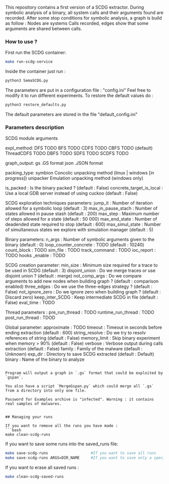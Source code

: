 This repository contains a first version of a SCDG extractor.
During symbolic analysis of a binary, all system calls and their arguments found are recorded. After some stop conditions for symbolic analysis, a graph is build as follow : Nodes are systems Calls recorded, edges show that some arguments are shared between calls.

### How to use ?
First run the SCDG container:
```bash
make run-scdg-service
```

Inside the container just run  :
```bash
python3 SemaSCDG.py
```

The parameters are put in a configuration file : "config.ini"
Feel free to modify it to run different experiments. To restore the default values do :
```bash
python3 restore_defaults.py
```
The default parameters are stored in the file "default_config.ini"

### Parameters description
SCDG module arguments

expl_method:
  DFS                 TODO
  BFS                 TODO
  CDFS                TODO
  CBFS                TODO (default)
  ThreadCDFS          TODO
  DBFS                TODO
  SDFS                TODO
  SCDFS               TODO

graph_output:
  gs                  .GS format
  json                .JSON format

packing_type:
  symbion             Concolic unpacking method (linux | windows [in progress])
  unipacker           Emulation unpacking method (windows only)

is_packed :                Is the binary packed ? (default : False)
concrete_target_is_local : Use a local GDB server instead of using cuckoo (default : False)

SCDG exploration techniques parameters:
  jump_it  :           Number of iteration allowed for a symbolic loop (default : 3)
  max_in_pause_stach : Number of states allowed in pause stash (default : 200)
  max_step  :          Maximum number of steps allowed for a state (default : 50 000)
  max_end_state :      Number of deadended state required to stop (default : 600)
  max_simul_state :    Number of simultaneous states we explore with simulation manager (default : 5)

Binary parameters:
  n_args :                Number of symbolic arguments given to the binary (default : 0)
  loop_counter_concrete : TODO (default : 10240)
  count_block :           TODO
  sim_file    :           TODO
  track_command :         TODO
  ioc_report    :         TODO
  hooks  _enable :        TODO

SCDG creation parameter:
  min_size  :          Minimum size required for a trace to be used in SCDG (default : 3)
  disjoint_union :     Do we merge traces or use disjoint union ? (default : merge)
  not_comp_args :      Do we compare arguments to add new nodes when building graph ? (default : comparison enabled)
  three_edges  :       Do we use the three-edges strategy ? (default : False)
  not_ignore_zero :    Do we ignore zero when building graph ? (default : Discard zero)
  keep_inter_SCDG  :   Keep intermediate SCDG in file (default : False)
  eval_time :          TODO

Thread parameters :
  pre_run_thread   :   TODO
  runtime_run_thread : TODO
  post_run_thread   :  TDOD

Global parameter:
  approximate  :       TODO
  timeout :            Timeout in seconds before ending extraction (default : 600)
  string_resolve :     Do we try to resolv references of string (default : False)
  memory_limit  :      Skip binary experiment when memory > 90% (default : False)
  verbose :            Verbose output during calls extraction (default : False)
  family  :            Family of the malware (default : Unknown)
  exp_dir  :           Directory to save SCDG extracted (default : Default)
  binary   :           Name of the binary to analyze
```

Program will output a graph in `.gs` format that could be exploited by `gspan`.

You also have a script `MergeGspan.py` which could merge all `.gs` from a directory into only one file.

Password for Examples archive is "infected". Warning : it contains real samples of malwares.


## Managing your runs

If you want to remove all the runs you have made :
```bash
make clean-scdg-runs
```

If you want to save some runs into the saved_runs file:
```bash
make save-scdg-runs                   #If you want to save all runs
make save-scdg-runs ARGS=DIR_NAME     #If you want to save only a specific run
```

If you want to erase all saved runs :
```bash
make clean-scdg-saved-runs
```